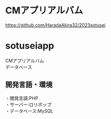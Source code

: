 # CMアプリアルバム
https://github.com/HaradaAkira32/2023sotusei

# sotuseiapp
CMアプリアルバム<br>
データベース

## 開発言語・環境
・開発言語:PHP<br>
・サーバー:ロリポップ<br>
・データベース:MySQL
